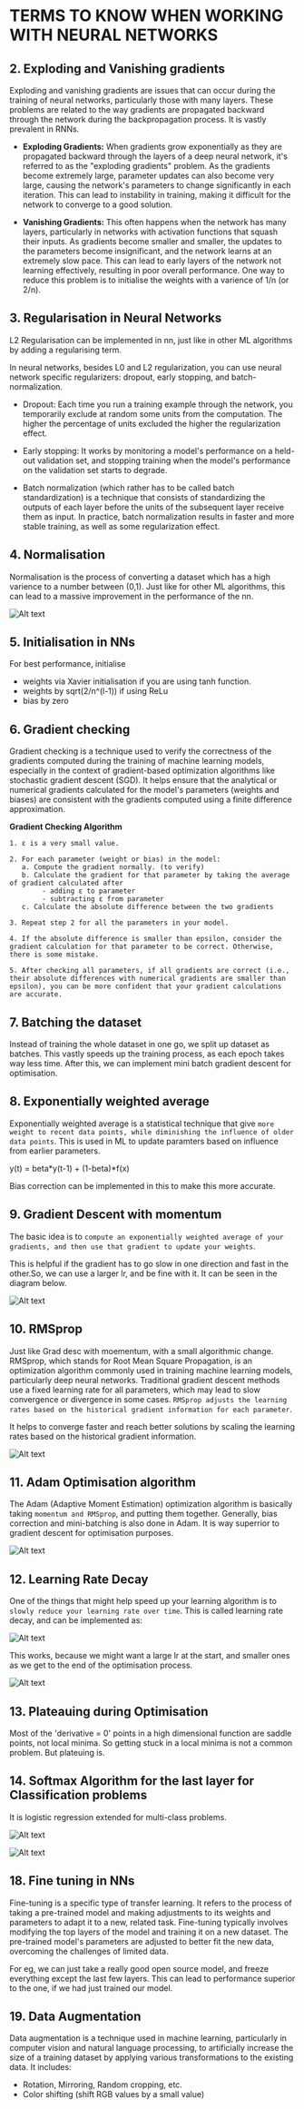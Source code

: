 # TERMS TO KNOW WHEN WORKING WITH NEURAL NETWORKS

## 2. Exploding and Vanishing gradients

Exploding and vanishing gradients are issues that can occur during the training of neural networks, particularly those with many layers. These problems are related to the way gradients are propagated backward through the network during the backpropagation process. It is vastly prevalent in RNNs.

- **Exploding Gradients:** When gradients grow exponentially as they are propagated backward through the layers of a deep neural network, it's referred to as the "exploding gradients" problem. As the gradients become extremely large, parameter updates can also become very large, causing the network's parameters to change significantly in each iteration. This can lead to instability in training, making it difficult for the network to converge to a good solution.

- **Vanishing Gradients:** This often happens when the network has many layers, particularly in networks with activation functions that squash their inputs. As gradients become smaller and smaller, the updates to the parameters become insignificant, and the network learns at an extremely slow pace. This can lead to early layers of the network not learning effectively, resulting in poor overall performance.
One way to reduce this problem is to initialise the weights with a varience of 1/n (or 2/n).

## 3. Regularisation in Neural Networks
L2 Regularisation can be implemented in nn, just like in other ML algorithms by adding a regularising term. 

In neural networks, besides L0 and L2 regularization, you can use neural network specific regularizers: dropout, early stopping, and batch-normalization.

- Dropout: Each time you run a training example through the network, you temporarily exclude at random some units from the computation. The higher the percentage of units excluded the higher the regularization effect.
  
- Early stopping: It works by monitoring a model's performance on a held-out validation set, and stopping training when the model's performance on the validation set starts to degrade.
  
- Batch normalization (which rather has to be called batch standardization) is a technique that consists of standardizing the outputs of each layer before the units of the subsequent layer receive them as input. In practice, batch normalization results in faster and more stable training, as well as some regularization effect.
  
## 4. Normalisation
Normalisation is the process of converting a dataset which has a high varience to a number between (0,1). Just like for other ML algorithms, this can lead to a massive improvement in the performance of the nn.

![Alt text](<Screenshot from 2023-10-11 20-38-12.png>)

## 5. Initialisation in NNs
For best performance, initialise 
 - weights via Xavier initialisation if you are using tanh function. 
 - weights by sqrt(2/n^(l-1)) if using ReLu
 - bias by zero 

## 6. Gradient checking
Gradient checking is a technique used to verify the correctness of the gradients computed during the training of machine learning models, especially in the context of gradient-based optimization algorithms like stochastic gradient descent (SGD). It helps ensure that the analytical or numerical gradients calculated for the model's parameters (weights and biases) are consistent with the gradients computed using a finite difference approximation.

**Gradient Checking Algorithm**
```
1. ε is a very small value.

2. For each parameter (weight or bias) in the model:
   a. Compute the gradient normally. (to verify)
   b. Calculate the gradient for that parameter by taking the average of gradient calculated after
        - adding ε to parameter 
        - subtracting ε from parameter 
   c. Calculate the absolute difference between the two gradients

3. Repeat step 2 for all the parameters in your model.

4. If the absolute difference is smaller than epsilon, consider the gradient calculation for that parameter to be correct. Otherwise, there is some mistake.

5. After checking all parameters, if all gradients are correct (i.e., their absolute differences with numerical gradients are smaller than epsilon), you can be more confident that your gradient calculations are accurate.
```

## 7. Batching the dataset
Instead of training the whole dataset in one go, we split up dataset as batches. This vastly speeds up the training process, as each epoch takes way less time. After this, we can implement mini batch gradient descent for optimisation.

## 8. Exponentially weighted average
Exponentially weighted average is a statistical technique that give `more weight to recent data points, while diminishing the influence of older data points`. This is used in ML to update paramters based on influence from earlier parameters.

y(t) = beta*y(t-1) + (1-beta)*f(x)

Bias correction can be implemented in this to make this more accurate.

## 9. Gradient Descent with momentum
The basic idea is to `compute an exponentially weighted average of your gradients, and then use that gradient to update your weights`.

This is helpful if the gradient has to go slow in one direction and fast in the other.So, we can use a larger lr, and be fine with it. It can be seen in the diagram below.

![Alt text](<Screenshot from 2023-10-12 21-11-00.png>)

## 10. RMSprop
Just like Grad desc with moementum, with a small algorithmic change.
RMSprop, which stands for Root Mean Square Propagation, is an optimization algorithm commonly used in training machine learning models, particularly deep neural networks.
Traditional gradient descent methods use a fixed learning rate for all parameters, which may lead to slow convergence or divergence in some cases. `RMSprop adjusts the learning rates based on the historical gradient information for each parameter`.

It helps to converge faster and reach better solutions by scaling the learning rates based on the historical gradient information.

![Alt text](<Screenshot from 2023-10-12 21-24-45.png>)

## 11. Adam Optimisation algorithm
The Adam (Adaptive Moment Estimation) optimization algorithm is basically taking `momentum and RMSprop`, and putting them together. Generally, bias correction and mini-batching is also done in Adam. It is way superrior to gradient descent for optimisation purposes.

![Alt text](<Screenshot from 2023-10-13 06-35-25.png>)

## 12. Learning Rate Decay
One of the things that might help speed up your learning algorithm is to `slowly reduce your learning rate over time`. This is called learning rate decay, and can be implemented as:

![Alt text](<Screenshot from 2023-10-13 06-39-52.png>)

This works, because we might want a large lr at the start, and smaller ones as we get to the end of the optimisation process.

![Alt text](<Screenshot from 2023-10-13 06-41-27.png>)

## 13. Plateauing during Optimisation
Most of the 'derivative = 0' points in a high dimensional function are saddle points, not local minima. So getting stuck in a local minima is not a common problem. But plateuing is.

## 14. Softmax Algorithm for the last layer for Classification problems
It is logistic regression extended for multi-class problems. 

![Alt text](<Screenshot from 2023-10-14 06-46-50.png>)

![Alt text](<Screenshot from 2023-10-14 20-18-37.png>)


## 18. Fine tuning in NNs
Fine-tuning is a specific type of transfer learning. It refers to the process of taking a pre-trained model and making adjustments to its weights and parameters to adapt it to a new, related task. Fine-tuning typically involves modifying the top layers of the model and training it on a new dataset. The pre-trained model's parameters are adjusted to better fit the new data, overcoming the challenges of limited data.

For eg, we can just take a really good open source model, and freeze everything except the last few layers. This can lead to performance superior to the one, if we had just trained our model.

## 19. Data Augmentation
Data augmentation is a technique used in machine learning, particularly in computer vision and natural language processing, to artificially increase the size of a training dataset by applying various transformations to the existing data.
It includes:
 - Rotation, Mirroring, Random cropping, etc.
 - Color shifting (shift RGB values by a small value)
